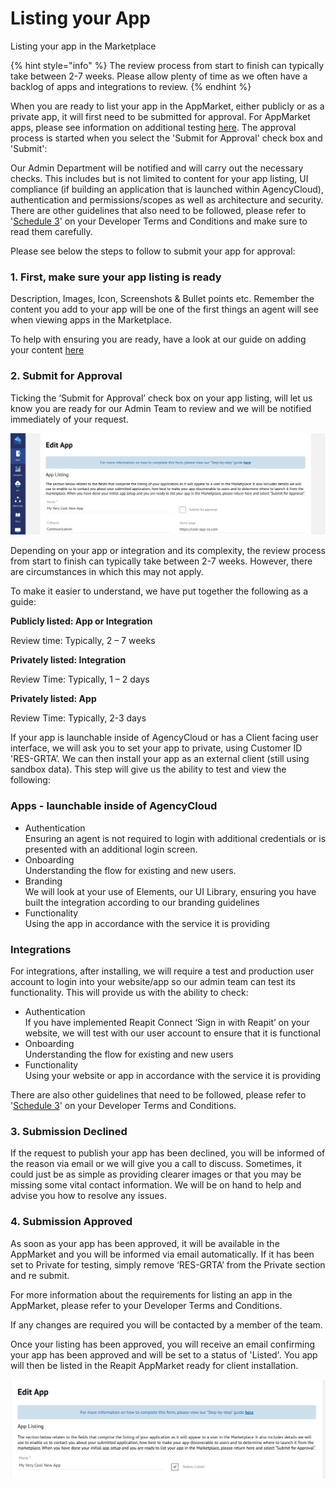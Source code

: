 # Listing your App

Listing your app in the Marketplace

{% hint style="info" %}
The review process from start to finish can typically take between 2-7 weeks. Please allow plenty of time as we often have a backlog of apps and integrations to review.
{% endhint %}

When you are ready to list your app in the AppMarket, either publicly or as a private app, it will first need to be submitted for approval. For AppMarket apps, please see information on additional testing [here](whats-new.md#additional-testing). The approval process is started when you select the 'Submit for Approval' check box and 'Submit':&#x20;

Our Admin Department will be notified and will carry out the necessary checks. This includes but is not limited to content for your app listing, UI compliance (if building an application that is launched within AgencyCloud), authentication and permissions/scopes as well as architecture and security. There are other guidelines that also need to be followed, please refer to '[Schedule 3](developer-terms-and-conditions.md#schedule-3-developer-obligations)' on your Developer Terms and Conditions and make sure to read them carefully.

Please see below the steps to follow to submit your app for approval:&#x20;

### 1. First, make sure your app listing is ready

Description, Images, Icon, Screenshots & Bullet points etc. Remember the content you add to your app will be one of the first things an agent will see when viewing apps in the Marketplace.&#x20;

To help with ensuring you are ready, have a look at our guide on adding your content [here](https://foundations-documentation.reapit.cloud/whats-new#summary)

### 2. Submit for Approval

Ticking the ‘Submit for Approval’ check box on your app listing, will let us know you are ready for our Admin Team to review and we will be notified immediately of your request.

![](.gitbook/assets/screenshot-2021-03-31-at-12.25.20.png)

&#x20;

Depending on your app or integration and its complexity, the review process from start to finish can typically take between 2-7 weeks. However, there are circumstances in which this may not apply.

To make it easier to understand, we have put together the following as a guide:



**Publicly listed: App or Integration**

Review time: Typically, 2 – 7 weeks

&#x20;

**Privately listed: Integration**

Review Time: Typically, 1 – 2 days

&#x20;

**Privately listed: App**

Review Time: Typically, 2-3 days



If your app is launchable inside of AgencyCloud or has a Client facing user interface, we will ask you to set your app to private, using Customer ID 'RES-GRTA’. We can then install your app as an external client (still using sandbox data). This step will give us the ability to test and view the following:

### Apps - launchable inside of AgencyCloud

* Authentication\
  Ensuring an agent is not required to login with additional credentials or is presented with an additional login screen.
* Onboarding\
  Understanding the flow for existing and new users.
* Branding\
  We will look at your use of Elements, our UI Library, ensuring you have built the integration according to our branding guidelines
* Functionality \
  Using the app in accordance with the service it is providing

### Integrations&#x20;

For integrations, after installing, we will require a test and production user account to login into your website/app so our admin team can test its functionality. This will provide us with the ability to check:

* Authentication\
  If you have implemented Reapit Connect ‘Sign in with Reapit’ on your website, we will test with our user account to ensure that it is functional
* Onboarding\
  Understanding the flow for existing and new users
* Functionality\
  Using your website or app in accordance with the service it is providing

There are also other guidelines that need to be followed, please refer to '[Schedule 3](developer-terms-and-conditions.md#schedule-3-developer-obligations)' on your Developer Terms and Conditions.&#x20;

### 3. Submission Declined

If the request to publish your app has been declined, you will be informed of the reason via email or we will give you a call to discuss. Sometimes, it could just be as simple as providing clearer images or that you may be missing some vital contact information. We will be on hand to help and advise you how to resolve any issues.

### 4. Submission Approved

As soon as your app has been approved, it will be available in the AppMarket and you will be informed via email automatically. If it has been set to Private for testing, simply remove ‘RES-GRTA’ from the Private section and re submit.&#x20;

For more information about the requirements for listing an app in the AppMarket, please refer to your Developer Terms and Conditions.&#x20;

If any changes are required you will be contacted by a member of the team.

Once your listing has been approved, you will receive an email confirming your app has been approved and will be set to a status of 'Listed'.  You app will then be listed in the Reapit AppMarket ready for client installation.&#x20;

![](.gitbook/assets/screenshot-2021-03-31-at-12.26.02.png)
